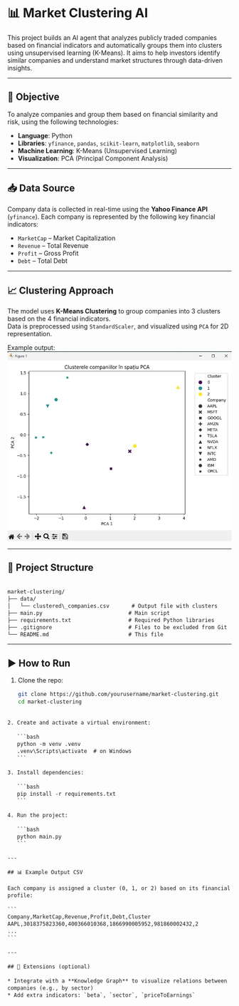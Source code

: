 # 📊 Market Clustering AI

This project builds an AI agent that analyzes publicly traded companies based on financial indicators and automatically groups them into clusters using unsupervised learning (K-Means). It aims to help investors identify similar companies and understand market structures through data-driven insights.

---

## 🧠 Objective

To analyze companies and group them based on financial similarity and risk, using the following technologies:

- **Language**: Python
- **Libraries**: `yfinance`, `pandas`, `scikit-learn`, `matplotlib`, `seaborn`
- **Machine Learning**: K-Means (Unsupervised Learning)
- **Visualization**: PCA (Principal Component Analysis)

---

## 📥 Data Source

Company data is collected in real-time using the **Yahoo Finance API** (`yfinance`). Each company is represented by the following key financial indicators:

- `MarketCap` – Market Capitalization
- `Revenue` – Total Revenue
- `Profit` – Gross Profit
- `Debt` – Total Debt

---

## 📈 Clustering Approach

The model uses **K-Means Clustering** to group companies into 3 clusters based on the 4 financial indicators.  
Data is preprocessed using `StandardScaler`, and visualized using `PCA` for 2D representation.

Example output:  
<img src="pca-plot.png" width="600" alt="Cluster PCA Visualization">

---

## 📁 Project Structure

```

market-clustering/
├── data/
│   └── clustered\_companies.csv       # Output file with clusters
├── main.py                           # Main script
├── requirements.txt                  # Required Python libraries
├── .gitignore                        # Files to be excluded from Git
└── README.md                         # This file

````

---

## ▶️ How to Run

1. Clone the repo:
   ```bash
   git clone https://github.com/yourusername/market-clustering.git
   cd market-clustering
````

2. Create and activate a virtual environment:

   ```bash
   python -m venv .venv
   .venv\Scripts\activate  # on Windows
   ```

3. Install dependencies:

   ```bash
   pip install -r requirements.txt
   ```

4. Run the project:

   ```bash
   python main.py
   ```

---

## 📊 Example Output CSV

Each company is assigned a cluster (0, 1, or 2) based on its financial profile:

```
Company,MarketCap,Revenue,Profit,Debt,Cluster
AAPL,3018375823360,400366010368,1866990005952,981860002432,2
...
```

---

## 📌 Extensions (optional)

* Integrate with a **Knowledge Graph** to visualize relations between companies (e.g., by sector)
* Add extra indicators: `beta`, `sector`, `priceToEarnings`

